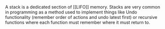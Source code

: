 A stack is a dedicated section of [[LIFO]] memory. Stacks are very common in programming as a method used to implement things like Undo functionality (remember order of actions and undo latest first) or recursive functions where each function must remember where it must return to.